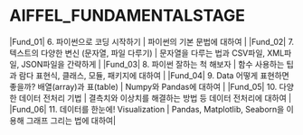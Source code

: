 # AIFFEL_FUNDAMENTALSTAGE

|Fund_01| 6. 파이썬으로 코딩 시작하기 | 파이썬의 기본 문법에 대하여 |
|Fund_02| 7. 텍스트의 다양한 변신 (문자열, 파일 다루기) | 문자열을 다루는 법과 CSV파일, XML파일, JSON파일을 간략하게 |
|Fund_03| 8. 파이썬 잘하는 척 해보자 | 함수 사용하는 팁과 람다 표현식, 클래스, 모듈, 패키지에 대하여 |
|Fund_04| 9. Data 어떻게 표현하면 좋을까? 배열(array)과 표(table) | Numpy와 Pandas에 대하여 |
|Fund_05| 10. 다양한 데이터 전처리 기법 | 결측치와 이상치를 해결하는 방법 등 데이터 전처리에 대하여 |
|Fund_06| 11. 데이터를 한눈에! Visualization | Pandas, Matplotlib, Seaborn을 이용해 그래프 그리는 법에 대하여|
